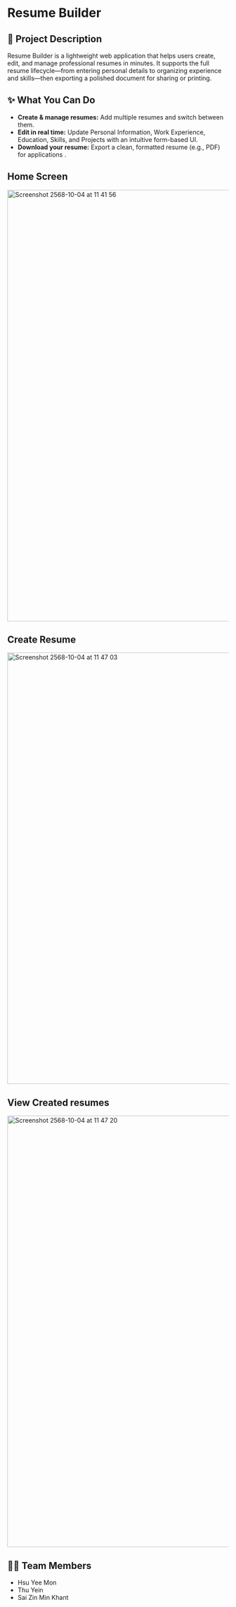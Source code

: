 # Resume Builder

## 📝 Project Description 
  Resume Builder is a lightweight web application that helps users create, edit, and manage professional resumes in minutes. It supports the full resume lifecycle—from entering personal details to organizing experience and skills—then exporting a polished document for sharing or printing.

## ✨ What You Can Do
- <b>Create & manage resumes:</b> Add multiple resumes and switch between them.
- <b>Edit in real time:</b> Update Personal Information, Work Experience, Education, Skills, and Projects with an intuitive form-based UI.
- <b>Download your resume:</b> Export a clean, formatted resume (e.g., PDF) for applications .

## Home Screen
<img width="1512" height="982" alt="Screenshot 2568-10-04 at 11 41 56" src="https://github.com/user-attachments/assets/609247bb-cfcf-41e4-93d1-a5168f4255ff" />

## Create Resume
<img width="1512" height="982" alt="Screenshot 2568-10-04 at 11 47 03" src="https://github.com/user-attachments/assets/0eb9ba1a-c8da-41d6-9c68-4d5195c87c70" />

## View Created resumes
<img width="1512" height="982" alt="Screenshot 2568-10-04 at 11 47 20" src="https://github.com/user-attachments/assets/92bffe4d-d52e-4078-b735-6367bc35aa67" />



## 🙆‍♂️ Team Members 
- Hsu Yee Mon
- Thu Yein
- Sai Zin Min Khant

  

